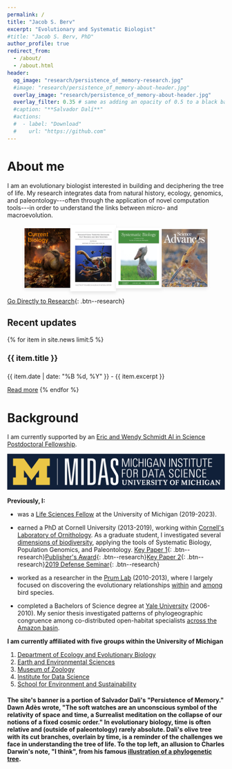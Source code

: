 ```yaml
---
permalink: /
title: "Jacob S. Berv"
excerpt: "Evolutionary and Systematic Biologist"
#title: "Jacob S. Berv, PhD"
author_profile: true
redirect_from: 
  - /about/
  - /about.html
header:
  og_image: "research/persistence_of_memory-research.jpg"
  #image: "research/persistence_of_memory-about-header.jpg"
  overlay_image: "research/persistence_of_memory-about-header.jpg"
  overlay_filter: 0.35 # same as adding an opacity of 0.5 to a black background
  #caption: "**Salvador Dalí**"
  #actions:
  #  - label: "Download"
  #    url: "https://github.com"
---
```


# About me

I am an evolutionary biologist interested in building and deciphering the tree of life. My research integrates data from natural history, ecology, genomics, and paleontology---often through the application of novel computation tools---in order to understand the links between micro- and macroevolution.

<figure style="max-width: 100%; display: flex; justify-content: space-between; align-items: center;">
  <a href="https://doi.org/10.1016/j.cub.2018.04.062" target="_blank" style="flex: 1; display: flex; justify-content: center;">
    <img src="https://github.com/jakeberv/jakeberv.github.io/raw/master/images/research/CurrBio.jpg" style="max-height: 250px; width: auto; max-width: 100%; box-shadow: 0 4px 8px rgba(0,0,0,0.1);" onmouseover="this.style.boxShadow='0 6px 12px rgba(0,0,0,0.2)'" onmouseout="this.style.boxShadow='0 4px 8px rgba(0,0,0,0.1)'" alt="Current Biology cover"/>
  </a>
  <a href="http://digitallibrary.amnh.org/handle/2246/7237" target="_blank" style="flex: 1; display: flex; justify-content: center;">
    <img src="https://github.com/jakeberv/jakeberv.github.io/raw/master/images/research/amnh_bulletin.jpg" style="max-height: 250px; width: auto; max-width: 100%; box-shadow: 0 4px 8px rgba(0,0,0,0.1);" onmouseover="this.style.boxShadow='0 6px 12px rgba(0,0,0,0.2)'" onmouseout="this.style.boxShadow='0 4px 8px rgba(0,0,0,0.1)'" alt="AMNH Bulletin cover"/>
  </a>
  <a href="https://doi.org/10.1093/sysbio/syx064" target="_blank" style="flex: 1; display: flex; justify-content: center;">
    <img src="https://github.com/jakeberv/jakeberv.github.io/raw/master/images/research/syst_biol.jpg" style="max-height: 250px; width: auto; max-width: 100%; box-shadow: 0 4px 8px rgba(0,0,0,0.1);" onmouseover="this.style.boxShadow='0 6px 12px rgba(0,0,0,0.2)'" onmouseout="this.style.boxShadow='0 4px 8px rgba(0,0,0,0.1)'" alt="Systematic Biology cover"/>
  </a>
  <a href="https://doi.org/10.1126/sciadv.adp0114" target="_blank" style="flex: 1; display: flex; justify-content: center;">
    <img src="https://github.com/jakeberv/jakeberv.github.io/raw/master/images/research/science_advances.jpg" style="max-height: 250px; width: auto; max-width: 100%; box-shadow: 0 4px 8px rgba(0,0,0,0.1);" onmouseover="this.style.boxShadow='0 6px 12px rgba(0,0,0,0.2)'" onmouseout="this.style.boxShadow='0 4px 8px rgba(0,0,0,0.1)'" alt="Science Advances cover"/>
  </a>
</figure>


[Go Directly to Research](https://www.jakeberv.com/research){: .btn--research}

## Recent updates
{% for item in site.news limit:5 %}
  <h4 style="font-size: 1.25em;">{{ item.title }}</h4>
  <p>{{ item.date | date: "%B %d, %Y" }} - {{ item.excerpt }}</p>
  <a href="{{ item.url | prepend: site.baseurl }}">Read more</a>
{% endfor %}


# Background

I am currently supported by an [Eric and Wendy Schmidt AI in Science Postdoctoral Fellowship](https://midas.umich.edu/news/michigan-institute-for-data-science-announces-new-fellows/).

<a href="https://midas.umich.edu/ai-in-science/">
<img src="/images/midas_logo.png" alt="" width="550">
</a>

<b>Previously, I:</b>

-   was a [Life Sciences Fellow](https://lifescifellows.umich.edu/) at the University of Michigan (2019-2023).

-   earned a PhD at Cornell University (2013-2019), working within [Cornell's Laboratory of Ornithology](https://www.birds.cornell.edu/home/). As a graduate student, I investigated several [dimensions of biodiversity](https://jakeberv.com/publication/2019-08-30-Berv_2019), applying the tools of Systematic Biology, Population Genomics, and Paleontology. [Key Paper 1](https://jakeberv.com/publication/2018-01-01-Berv_Field_2018){: .btn--research}[Publisher's Award](https://academic.oup.com/sysbio/pages/publishers_award?login=false#:~:text=Genomic%20Signature%20of,Berv%20et%20al.){: .btn--research}[Key Paper 2](https://github.com/jakeberv/jakeberv.github.io/raw/master/files/pdf/papers/Berv_et_al_2021.pdf){: .btn--research}[2019 Defense Seminar](https://www.youtube.com/watch?v=8A-j2DccpTw&list=PLt6TWRNEKcmUMXvUPbpFPVvb7Z8d0UbaN){: .btn--research}

-   worked as a researcher in the [Prum Lab](https://prumlab.yale.edu/) (2010-2013), where I largely focused on discovering the evolutionary relationships [within](https://www.sciencedirect.com/science/article/pii/S105579032100138X) and [among](https://www.nature.com/articles/nature15697) bird species.

-   completed a Bachelors of Science degree at [Yale University](https://eeb.yale.edu/) (2006-2010). My senior thesis investigated patterns of phylogeographic congruence among co-distributed open-habitat specialists [across the Amazon basin](https://jakeberv.github.io/publication/2021-03-08-vanEls_et_al_2021).

<b>I am currently affiliated with five groups within the University of Michigan</b>
1. [Department of Ecology and Evolutionary Biology](https://lsa.umich.edu/eeb/people/postdoctoral-fellows/jacob-berv.html)
2. [Earth and Environmental Sciences](https://lsa.umich.edu/earth/research/paleontology.html)
3. [Museum of Zoology](https://lsa.umich.edu/ummz) 
4. [Institute for Data Science](https://midas.umich.edu/)
5. [School for Environment and Sustainability](http://bcweeks.weebly.com/)

#### The site's banner is a portion of Salvador Dali's "Persistence of Memory." Dawn Adès wrote, "The soft watches are an unconscious symbol of the relativity of space and time, a Surrealist meditation on the collapse of our notions of a fixed cosmic order." In evolutionary biology, time is often relative and (outside of paleontology) rarely absolute. Dalí's olive tree with its cut branches, overlain by time, is a reminder of the challenges we face in understanding the tree of life. To the top left, an allusion to Charles Darwin's note, "I think", from his famous [illustration of a phylogenetic tree](https://www.amnh.org/exhibitions/darwin/the-idea-takes-shape/i-think).
